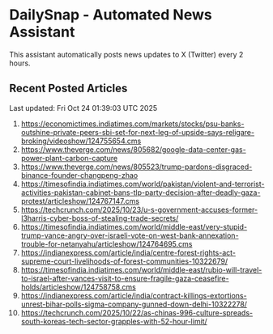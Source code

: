 # DailySnap - Automated News Assistant

This assistant automatically posts news updates to X (Twitter) every 2 hours.

## Recent Posted Articles

Last updated: Fri Oct 24 01:39:03 UTC 2025

1. https://economictimes.indiatimes.com/markets/stocks/psu-banks-outshine-private-peers-sbi-set-for-next-leg-of-upside-says-religare-broking/videoshow/124755654.cms
2. https://www.theverge.com/news/805682/google-data-center-gas-power-plant-carbon-capture
3. https://www.theverge.com/news/805523/trump-pardons-disgraced-binance-founder-changpeng-zhao
4. https://timesofindia.indiatimes.com/world/pakistan/violent-and-terrorist-activities-pakistan-cabinet-bans-tlp-party-decision-after-deadly-gaza-protest/articleshow/124767147.cms
5. https://techcrunch.com/2025/10/23/u-s-government-accuses-former-l3harris-cyber-boss-of-stealing-trade-secrets/
6. https://timesofindia.indiatimes.com/world/middle-east/very-stupid-trump-vance-angry-over-israeli-vote-on-west-bank-annexation-trouble-for-netanyahu/articleshow/124764695.cms
7. https://indianexpress.com/article/india/centre-forest-rights-act-supreme-court-livelihoods-of-forest-communities-10322679/
8. https://timesofindia.indiatimes.com/world/middle-east/rubio-will-travel-to-israel-after-vances-visit-to-ensure-fragile-gaza-ceasefire-holds/articleshow/124758758.cms
9. https://indianexpress.com/article/india/contract-killings-extortions-unrest-bihar-polls-sigma-company-gunned-down-delhi-10322278/
10. https://techcrunch.com/2025/10/22/as-chinas-996-culture-spreads-south-koreas-tech-sector-grapples-with-52-hour-limit/
